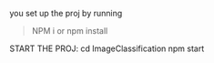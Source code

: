 you set up the proj by running 
> NPM i or npm install


START THE PROJ:
cd ImageClassification 
npm start


